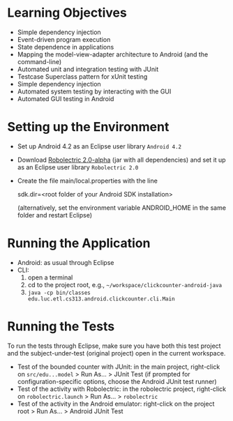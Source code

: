 # Learning Objectives

* Simple dependency injection
* Event-driven program execution
* State dependence in applications
* Mapping the model-view-adapter architecture to Android (and the command-line)
* Automated unit and integration testing with JUnit
* Testcase Superclass pattern for xUnit testing
* Simple dependency injection
* Automated system testing by interacting with the GUI
* Automated GUI testing in Android

# Setting up the Environment

* Set up Android 4.2 as an Eclipse user library `Android 4.2`
* Download [Robolectric 2.0-alpha](https://oss.sonatype.org/service/local/artifact/maven/redirect?r=releases&g=org.robolectric&a=robolectric&v=2.0-alpha-1&e=jar&c=jar-with-dependencies "download jar") (jar with all dependencies) and set it up as an Eclipse user library `Robolectric 2.0`
* Create the file main/local.properties with the line

	sdk.dir=&lt;root folder of your Android SDK installation&gt;
	
  (alternatively, set the environment variable ANDROID_HOME in the same folder and restart Eclipse)

# Running the Application

* Android: as usual through Eclipse
* CLI:
	1. open a terminal
	1. cd to the project root, e.g., `~/workspace/clickcounter-android-java`
	1. `java -cp bin/classes edu.luc.etl.cs313.android.clickcounter.cli.Main`

# Running the Tests

To run the tests through Eclipse, make sure you have both this test
project and the subject-under-test (original project) open in the
current workspace.

* Test of the bounded counter with JUnit: in the main project, right-click on `src/edu...model` > Run As... > JUnit Test
  (if prompted for configuration-specific options, choose the Android JUnit test runner)
* Test of the activity with Robolectric: in the robolectric project, right-click on `robolectric.launch` > Run As... > `robolectric`
* Test of the activity in the Android emulator: right-click on the project root > Run As... > Android JUnit Test
